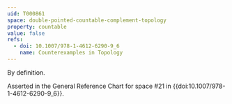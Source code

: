 ```yaml
---
uid: T000861
space: double-pointed-countable-complement-topology
property: countable
value: false
refs:
  - doi: 10.1007/978-1-4612-6290-9_6
    name: Counterexamples in Topology
---
```

By definition.

Asserted in the General Reference Chart for space #21 in
{{doi:10.1007/978-1-4612-6290-9_6}}.
